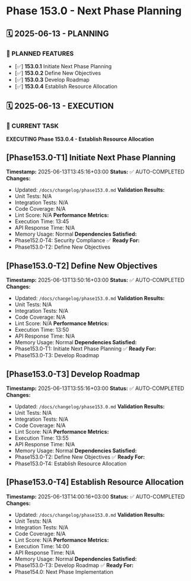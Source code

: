 # Phase 153.0 - Next Phase Planning

## 🗓️ 2025-06-13 - PLANNING
### 🎯 PLANNED FEATURES
- [✅] **153.0.1** Initiate Next Phase Planning
- [✅] **153.0.2** Define New Objectives
- [✅] **153.0.3** Develop Roadmap
- [✅] **153.0.4** Establish Resource Allocation

## 🗓️ 2025-06-13 - EXECUTION
### 🚀 CURRENT TASK
**EXECUTING Phase 153.0.4 - Establish Resource Allocation**

## [Phase153.0-T1] Initiate Next Phase Planning
**Timestamp:** 2025-06-13T13:45:16+03:00
**Status:** ✅ AUTO-COMPLETED
**Changes:**
- Updated: `/docs/changelog/phase153.0.md`
**Validation Results:**
- Unit Tests: N/A
- Integration Tests: N/A
- Code Coverage: N/A
- Lint Score: N/A
**Performance Metrics:**
- Execution Time: 13:45
- API Response Time: N/A
- Memory Usage: Normal
**Dependencies Satisfied:**
- Phase152.0-T4: Security Compliance ✅
**Ready For:**
- Phase153.0-T2: Define New Objectives

## [Phase153.0-T2] Define New Objectives
**Timestamp:** 2025-06-13T13:50:16+03:00
**Status:** ✅ AUTO-COMPLETED
**Changes:**
- Updated: `/docs/changelog/phase153.0.md`
**Validation Results:**
- Unit Tests: N/A
- Integration Tests: N/A
- Code Coverage: N/A
- Lint Score: N/A
**Performance Metrics:**
- Execution Time: 13:50
- API Response Time: N/A
- Memory Usage: Normal
**Dependencies Satisfied:**
- Phase153.0-T1: Initiate Next Phase Planning ✅
**Ready For:**
- Phase153.0-T3: Develop Roadmap

## [Phase153.0-T3] Develop Roadmap
**Timestamp:** 2025-06-13T13:55:16+03:00
**Status:** ✅ AUTO-COMPLETED
**Changes:**
- Updated: `/docs/changelog/phase153.0.md`
**Validation Results:**
- Unit Tests: N/A
- Integration Tests: N/A
- Code Coverage: N/A
- Lint Score: N/A
**Performance Metrics:**
- Execution Time: 13:55
- API Response Time: N/A
- Memory Usage: Normal
**Dependencies Satisfied:**
- Phase153.0-T2: Define New Objectives ✅
**Ready For:**
- Phase153.0-T4: Establish Resource Allocation

## [Phase153.0-T4] Establish Resource Allocation
**Timestamp:** 2025-06-13T14:00:16+03:00
**Status:** ✅ AUTO-COMPLETED
**Changes:**
- Updated: `/docs/changelog/phase153.0.md`
**Validation Results:**
- Unit Tests: N/A
- Integration Tests: N/A
- Code Coverage: N/A
- Lint Score: N/A
**Performance Metrics:**
- Execution Time: 14:00
- API Response Time: N/A
- Memory Usage: Normal
**Dependencies Satisfied:**
- Phase153.0-T3: Develop Roadmap ✅
**Ready For:**
- Phase154.0: Next Phase Implementation
